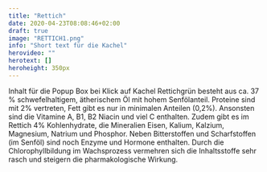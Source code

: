 ```yaml
---
title: "Rettich"
date: 2020-04-23T08:08:46+02:00
draft: true
image: "RETTICH1.png"
info: "Short text für die Kachel"
herovideo: ""
herotext: []
heroheight: 350px
---
```

Inhalt für die Popup Box bei Klick auf Kachel
 Rettichgrün besteht aus ca. 37 % schwefelhaltigem, ätherischem Öl mit hohem Senfölanteil. Proteine sind mit 2% vertreten, Fett gibt es nur in minimalen Anteilen (0,2%). Ansonsten sind die Vitamine A, B1, B2 Niacin und viel C enthalten. Zudem gibt es im Rettich 4% Kohlenhydrate, die Mineralien Eisen, Kalium, Kalzium, Magnesium, Natrium und Phosphor. Neben Bitterstoffen und Scharfstoffen (im Senföl) sind noch Enzyme und Hormone enthalten. Durch die Chlorophyllbildung im Wachsprozess vermehren sich die Inhaltsstoffe sehr rasch und steigern die pharmakologische Wirkung.

